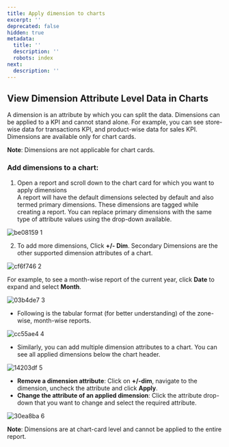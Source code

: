 ```yaml
---
title: Apply dimension to charts
excerpt: ''
deprecated: false
hidden: true
metadata:
  title: ''
  description: ''
  robots: index
next:
  description: ''
---
```

## View Dimension Attribute Level Data in Charts

A dimension is an attribute by which you can split the data. Dimensions can be applied to a KPI and cannot stand alone. For example, you can see store-wise data for transactions KPI, and product-wise data for sales KPI. Dimensions are available only for chart cards.

**Note**: Dimensions are not applicable for chart cards. 

### Add dimensions to a chart:

1. Open a report and scroll down to the chart card for which you want to apply dimensions\
   A report will have the default dimensions selected by default and also termed primary dimensions. These dimensions are tagged while creating a report. You can replace primary dimensions with the same type of attribute values using the drop-down available. 

![be08159 1](https://files.readme.io/be08159-1.jpg)

2. To add more dimensions, Click **+/- Dim**. Secondary Dimensions are the other supported dimension attributes of a chart.

![cf6f746 2](https://files.readme.io/cf6f746-2.jpg)

For example, to see a month-wise report of the current year, click **Date** to expand and select **Month**. 

![03b4de7 3](https://files.readme.io/03b4de7-3.jpg)

* Following is the tabular format (for better understanding) of the zone-wise, month-wise reports.

![cc55ae4 4](https://files.readme.io/cc55ae4-4.jpg)

* Similarly, you can add multiple dimension attributes to a chart. You can see all applied dimensions below the chart header. 

![14203df 5](https://files.readme.io/14203df-5.jpg)

* **Remove a dimension attribute**: Click on **+/-dim**, navigate to the dimension, uncheck the attribute and click **Apply**.
* **Change the attribute of an applied dimension**: Click the attribute drop-down that you want to change and select the required attribute.

![30ea8ba 6](https://files.readme.io/30ea8ba-6.jpg)

**Note**: Dimensions are at chart-card level and cannot be applied to the entire report.
